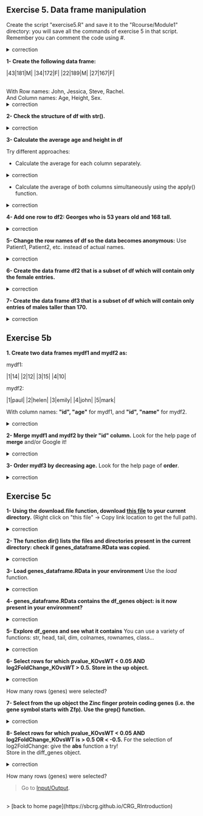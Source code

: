 ## Exercise 5. Data frame manipulation

Create the script "exercise5.R" and save it to the "Rcourse/Module1" directory: you will save all the commands of exercise 5 in that script.
<br>Remember you can comment the code using #.


<details>
<summary>
correction
</summary>

```{r}
getwd()
setwd("Rcourse/Module1")
setwd("~/Rcourse/Module1")
```

</details>

**1- Create the following data frame:**

|43|181|M|
|34|172|F|
|22|189|M|
|27|167|F|

<br>
With Row names: John, Jessica, Steve, Rachel.
<br>
And Column names: Age, Height, Sex.

<details>
<summary>
correction
</summary>

```{r}
df <- data.frame(Age=c(43, 34, 22, 27), 
                 Height=c(181, 172, 189, 167),
                 Sex=c("M", "F", "M", "F"),
                 row.names = c("John", "Jessica", "Steve", "Rachel"),
                 stringsAsFactors=FALSE)
```

</details>

**2- Check the structure of df with str().**

<details>
<summary>
correction
</summary>

```{r}
str(df)
```

</details>

**3- Calculate the average age and height in df**

Try different approaches:
* Calculate the average for each column separately.

<details>
<summary>
correction
</summary>

```{r}
mean(df$Age)
mean(df$Height)
```

</details>

* Calculate the average of both columns simultaneously using the apply() function.

<details>
<summary>
correction
</summary>

```{r}
# we have to remove the Sex column: we can calculate the average only with numbers
apply(df[,-3], 2, mean)
apply(df[,1:2], 2, mean)
apply(df[,-grep("Sex", colnames(df))], 2, mean)
```

</details>

**4- Add one row to df2: Georges who is 53 years old and 168 tall.**

<details>
<summary>
correction
</summary>

```{r}
# Georges= allows us to enter the row name at the same time as we add a row
df <- rbind(df, Georges=c(53, 168, "M"))
```

</details>

**5- Change the row names of df so the data becomes anonymous:** 
Use Patient1, Patient2, etc. instead of actual names.

<details>
<summary>
correction
</summary>

```{r} 
rownames(df) <- c("Patient1", "Patient2", "Patient3", "Patient4", "Patient5")
# try also the paste function!
rownames(df) <- paste("Patient", 1:5, sep="")
```

</details>

**6- Create the data frame df2 that is a subset of df which will contain only the female entries.**
 
<details>
<summary>
correction
</summary>

```{r}
# which elements are female ("F" in the "Sex" colum)
df$Sex=="F"
# retrieve rows that contain the female entries, and save in df2
df2 <- df[df$Sex=="F",]
```

</details>

**7- Create the data frame df3 that is a subset of df which will contain only entries of males taller than 170.**
 
<details>
<summary>
correction
</summary>

```{r}
# which entries are males
df$Sex=="M"
# which entries are greater than 170 in column "Height"
df$Sex=="M" & df$Height > 170
# retrieve rows that contain the males that are taller than 170, and save in df3
df3 <- df[df$Sex=="M" & df$Height > 170,]
```

</details>

## Exercise 5b

**1. Create two data frames mydf1 and mydf2 as:**

mydf1:

|1|14|
|2|12|
|3|15|
|4|10|

mydf2:

|1|paul|
|2|helen|
|3|emily|
|4|john|
|5|mark|

With column names: **"id", "age"** for mydf1, and **"id", "name"** for mydf2.

<details>
<summary>
correction
</summary>

```{r}
mydf1 <- data.frame(id=1:4, age=c(14,12,15,10))
mydf2 <- data.frame(id=1:5, name=c("paul", "helen", "emily", "john", "mark"))
```

</details>

**2- Merge mydf1 and mydf2 by their "id" column.**
Look for the help page of **merge** and/or Google it!

<details>
<summary>
correction
</summary>

```{r}
# input 2 data frames
# "by" columns indicate by which column you want to merge the data
merge(x=mydf1, y=mydf2, by.x="id", by.y="id")
mydf3 <- merge(x=mydf1, y=mydf2, by="id")
```

</details>

**3- Order mydf3 by decreasing age.**
Look for the help page of **order**.

<details>
<summary>
correction
</summary>

```{r}
# order the age column (default is increasing order)
order(mydf3$age)
# order the age column by decreasing order
order(mydf3$age, decreasing = TRUE)
# order the whole data frame by the column age in decreasing order
mydf3[order(mydf3$age, decreasing = TRUE), ]
```

</details>

## Exercise 5c

**1- Using the download.file function, download [this file](https://public-docs.crg.es/biocore/sbonnin/Rcourse/genes_dataframe.RData) to your current directory.** (Right click on "this file" -> Copy link location to get the full path).

<details>
<summary>
correction
</summary>

```{r}
# failing: download.file("https://github.com/sbcrg/CRG_RIntroduction/blob/master/genes_dataframe.RData", "genes_dataframe.RData")
download.file("https://public-docs.crg.es/biocore/sbonnin/Rcourse/genes_dataframe.RData", "genes_dataframe.RData")
```

</details>

**2- The function dir() lists the files and directories present in the current directory: check if genes_dataframe.RData was copied.**

<details>
<summary>
correction
</summary>

```{r}
dir()
```

</details>

**3- Load genes_dataframe.RData in your environment**
Use the *load* function.

<details>
<summary>
correction
</summary>

```{r}
load("genes_dataframe.RData")
```

</details>

**4- genes_dataframe.RData contains the df_genes object: is it now present in your environment?**

<details>
<summary>
correction
</summary>

```{r}
ls()
```

</details>

**5- Explore df_genes and see what it contains**
You can use a variety of functions: str, head, tail, dim, colnames, rownames, class... 
 
<details>
<summary>
correction
</summary>

```{r}
str(df_genes)
head(df_genes)
tail(df_genes)
dim(df_genes)
colnames(df_genes)
rownames(df_genes)
class(df_genes)
```

</details>

**6- Select rows for which pvalue_KOvsWT < 0.05 AND log2FoldChange_KOvsWT > 0.5. Store in the up object.**

<details>
<summary>
correction
</summary>

```{r}
# rows where pvalue_KOvsWT < 0.05 
df_genes$pvalue_KOvsWT < 0.05
# rows where log2FoldChange_KOvsWT > 0.5
df_genes$log2FoldChange_KOvsWT > 0.5
# rows that comply both of the above conditions
df_genes$pvalue_KOvsWT < 0.05 & df_genes$log2FoldChange_KOvsWT > 0.5
# select rows for which pvalue_KOvsWT < 0.05 AND log2FoldChange_KOvsWT > 0.5
up <- df_genes[df_genes$pvalue_KOvsWT < 0.05 & 
                 df_genes$log2FoldChange_KOvsWT > 0.5,]
```

</details>

How many rows (genes) were selected?


**7- Select from the up object the Zinc finger protein coding genes (i.e. the gene symbol starts with Zfp). Use the grep() function.**

<details>
<summary>
correction       
</summary>

```{r}
# extract gene symbol column
up$gene_symbol
# use grep to get the genes matching the pattern "Zfp"
up[grep("Zf", up$gene_symbol), ]
```

</details>

**8- Select rows for which pvalue_KOvsWT < 0.05 AND log2FoldChange_KOvsWT is > 0.5 OR < -0.5.**
For the selection of log2FoldChange: give the **abs** function a try! 
<br>Store in the diff_genes object.

<details>
<summary>
correction
</summary>

```{r}
# rows where pvalue_KOvsWT < 0.05
df_genes$pvalue_KOvsWT < 0.05
# rows where log2FoldChange_KOvsWT > 0.5
df_genes$log2FoldChange_KOvsWT > 0.5
# rows where log2FoldChange_KOvsWT < -0.5
df_genes$log2FoldChange_KOvsWT > -0.5
# rows where log2FoldChange_KOvsWT < -0.5 OR log2FoldChange_KOvsWT > 0.5
df_genes$log2FoldChange_KOvsWT > 0.5 | df_genes$log2FoldChange_KOvsWT > -0.5
# same as above but using the abs function
abs(df_genes$log2FoldChange_KOvsWT) > 0.5
# combine all required criteria
df_genes$pvalue_KOvsWT < 0.05 & abs(df_genes$log2FoldChange_KOvsWT) > 0.5
# extract corresponding entries
diff_genes <- df_genes[df_genes$pvalue_KOvsWT < 0.05 & 
                 abs(df_genes$log2FoldChange_KOvsWT) > 0.5,]
```

</details>

How many rows (genes) were selected?

> Go to [Input/Output](https://sbcrg.github.io/CRG_RIntroduction/inout).

<br>
> [back to home page](https://sbcrg.github.io/CRG_RIntroduction)

